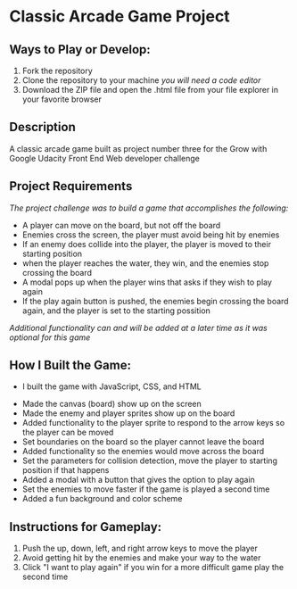 # Classic Arcade Game Project

## Ways to Play or Develop:
1.  Fork the repository
2.  Clone the repository to your machine _you will need a code editor_
3.  Download the ZIP file and open the .html file from your file explorer in your favorite browser

## Description
A classic arcade game built as project number three for the Grow with Google Udacity Front End Web developer challenge

## Project Requirements
_The project challenge was to build a game that accomplishes the following:_

- A player can move on the board, but not off the board
- Enemies cross the screen, the player must avoid being hit by enemies
- If an enemy does collide into the player, the player is moved to their starting position
- when the player reaches the water, they win, and the enemies stop crossing the board
- A modal pops up when the player wins that asks if they wish to play again
- If the play again button is pushed, the enemies begin crossing the board again, and the player is set to the starting possition

_Additional functionality can and will be added at a later time as it was optional for this game_

## How I Built the Game:
- I built the game with JavaScript, CSS, and HTML

* Made the canvas (board) show up on the screen
* Made the enemy and player sprites show up on the board
* Added functionality to the player sprite to respond to the arrow keys so the player can be moved
* Set boundaries on the board so the player cannot leave the board
* Added functionality so the enemies would move across the board
* Set the parameters for collision detection, move the player to starting position if that happens
* Added a modal with a button that gives the option to play again
* Set the enemies to move faster if the game is played a second time
* Added a fun background and color scheme

## Instructions for Gameplay:
1.  Push the up, down, left, and right arrow keys to move the player
2.  Avoid getting hit by the enemies and make your way to the water
3.  Click "I want to play again" if you win for a more difficult game play the second time
